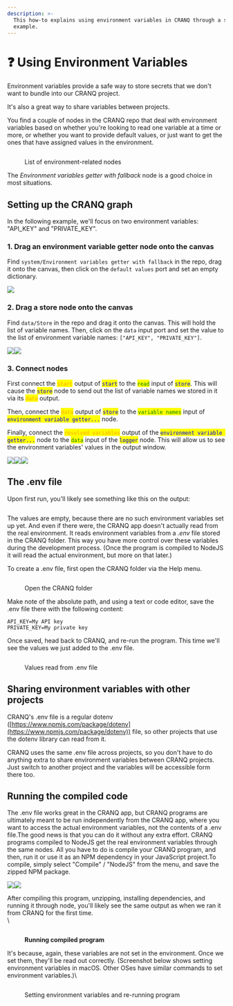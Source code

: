 ```yaml
---
description: >-
  This how-to explains using environment variables in CRANQ through a simple
  example.
---
```


# ❓ Using Environment Variables

Environment variables provide a safe way to store secrets that we don't want to bundle into our CRANQ project.

It's also a great way to share variables between projects.

You find a couple of nodes in the CRANQ repo that deal with environment variables based on whether you're looking to read one variable at a time or more, or whether you want to provide default values, or just want to get the ones that have assigned values in the environment.

<figure><img src="../.gitbook/assets/Screenshot 2022-09-18 at 11.50.53 (1).png" alt=""><figcaption><p>List of environment-related nodes</p></figcaption></figure>

The _Environment variables getter with fallback_ node is a good choice in most situations.

## **Setting up the CRANQ graph**

In the following example, we'll focus on two environment variables: "API\_KEY" and "PRIVATE\_KEY".

### **1. Drag an environment variable getter node onto the canvas**

Find `system/Environment variables getter with fallback` in the repo, drag it onto the canvas, then click on the `default values` port and set an empty dictionary.

<img src="../.gitbook/assets/image (6).png" alt="" data-size="original">![](<../.gitbook/assets/image (1).png>)

### **2. Drag a store node onto the canvas**

Find `data/Store` in the repo and drag it onto the canvas. This will hold the list of variable names. Then, click on the `data` input port and set the value to the list of environment variable names: `["API_KEY", "PRIVATE_KEY"]`.

![](<../.gitbook/assets/image (7).png>)![](<../.gitbook/assets/image (12).png>)

### **3. Connect nodes**

First connect the <mark style="color:orange;">`start`</mark> output of <mark style="color:blue;">`start`</mark> to the <mark style="color:green;">`read`</mark> input of <mark style="color:blue;">`store`</mark>. This will cause the <mark style="color:blue;">`store`</mark> node to send out the list of variable names we stored in it via its <mark style="color:orange;">`data`</mark> output.

Then, connect the <mark style="color:orange;">`data`</mark> output of <mark style="color:blue;">`store`</mark> to the <mark style="color:green;">`variable names`</mark> input of <mark style="color:blue;">`environment variable getter...`</mark> node.

Finally, connect the <mark style="color:orange;">`resolved variables`</mark> output of the <mark style="color:blue;">`environment variable getter...`</mark> node to the <mark style="color:green;">`data`</mark> input of the <mark style="color:blue;">`logger`</mark> node. This will allow us to see the environment variables' values in the output window.

![](<../.gitbook/assets/image (4).png>)![](<../.gitbook/assets/image (13).png>)![](<../.gitbook/assets/image (5).png>)

## **The .env file**

Upon first run, you'll likely see something like this on the output:

<figure><img src="../.gitbook/assets/image (9).png" alt=""><figcaption></figcaption></figure>

The values are empty, because there are no such environment variables set up yet. And even if there were, the CRANQ app doesn't actually read from the real environment. It reads environment variables from a _.env_ file stored in the CRANQ folder. This way you have more control over these variables during the development process. (Once the program is compiled to NodeJS it will read the actual environment, but more on that later.)

To create a .env file, first open the CRANQ folder via the Help menu.

<figure><img src="../.gitbook/assets/image (3).png" alt=""><figcaption><p>Open the CRANQ folder</p></figcaption></figure>

Make note of the absolute path, and using a text or code editor, save the .env file there with the following content:

```
API_KEY=My API key
PRIVATE_KEY=My private key
```

Once saved, head back to CRANQ, and re-run the program. This time we'll see the values we just added to the .env file.

<figure><img src="../.gitbook/assets/image (3).png" alt=""><figcaption><p>Values read from .env file</p></figcaption></figure>

## **Sharing environment variables with other projects**

CRANQ's .env file is a regular dotenv ([https://www.npmjs.com/package/dotenv](https://www.npmjs.com/package/dotenv)) file, so other projects that use the dotenv library can read from it.

CRANQ uses the same .env file across projects, so you don't have to do anything extra to share environment variables between CRANQ projects. Just switch to another project and the variables will be accessible form there too.

## **Running the compiled code**

The .env file works great in the CRANQ app, but CRANQ programs are ultimately meant to be run independently from the CRANQ app, where you want to access the actual environment variables, not the contents of a .env file.The good news is that you can do it without any extra effort. CRANQ programs compiled to NodeJS get the real environment variables through the same nodes. All you have to do is compile your CRANQ program, and then, run it or use it as an NPM dependency in your JavaScript project.To compile, simply select "Compile" / "NodeJS" from the menu, and save the zipped NPM package.

![](https://files.gitbook.com/v0/b/gitbook-x-prod.appspot.com/o/spaces%2FOAyvGDT2zXMtcUTDVXAy%2Fuploads%2FfxSeBu3rSZtgpPhw3FQ4%2FScreenshot%202022-09-18%20at%2013.58.58.png?alt=media\&token=74e80aa1-c178-4db5-8bc4-a5a6e841bb18)![](<../.gitbook/assets/image (10).png>)

After compiling this program, unzipping, installing dependencies, and running it through node, you'll likely see the same output as when we ran it from CRANQ for the first time.\
\


<figure><img src="https://files.gitbook.com/v0/b/gitbook-x-prod.appspot.com/o/spaces%2FOAyvGDT2zXMtcUTDVXAy%2Fuploads%2FYeXXMy7u0W7X4Llc5WmF%2FScreenshot%202022-09-18%20at%2014.04.10.png?alt=media&#x26;token=5fd73c2f-b486-4823-80ad-9a5e97d647f1" alt=""><figcaption><p><strong>Running compiled program</strong></p></figcaption></figure>

It's because, again, these variables are not set in the environment. Once we set them, they'll be read out correctly. (Screenshot below shows setting environment variables in macOS. Other OSes have similar commands to set environment variables.)\


<figure><img src="https://files.gitbook.com/v0/b/gitbook-x-prod.appspot.com/o/spaces%2FOAyvGDT2zXMtcUTDVXAy%2Fuploads%2Fh8qnXwFoK0EJUkykcg7f%2FScreenshot%202022-09-18%20at%2014.07.07.png?alt=media&#x26;token=128aba03-3c31-4d01-b3af-72ee0a0d43dd" alt=""><figcaption><p>Setting environment variables and re-running program</p></figcaption></figure>
